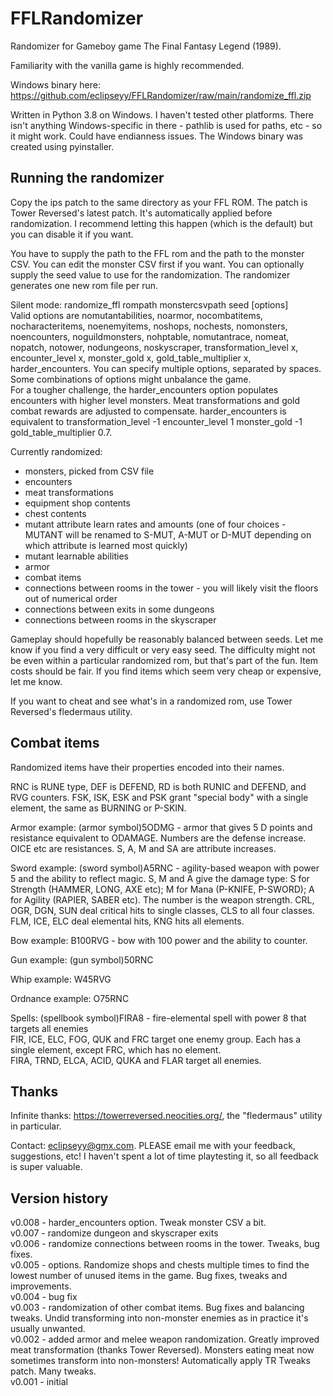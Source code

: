 # FFLRandomizer
Randomizer for Gameboy game The Final Fantasy Legend (1989).

Familiarity with the vanilla game is highly recommended.

Windows binary here: https://github.com/eclipseyy/FFLRandomizer/raw/main/randomize_ffl.zip

Written in Python 3.8 on Windows. I haven't tested other platforms. There isn't anything Windows-specific in there - pathlib is used for paths, etc - so it might work. Could have endianness issues. The Windows binary was created using pyinstaller.

## Running the randomizer

Copy the ips patch to the same directory as your FFL ROM. The patch is Tower Reversed's latest patch. It's automatically applied before randomization. I recommend letting this happen (which is the default) but you can disable it if you want.

You have to supply the path to the FFL rom and the path to the monster CSV. You can edit the monster CSV first if you want. You can optionally supply the seed value to use for the randomization. The randomizer generates one new rom file per run.

Silent mode: randomize_ffl rompath monstercsvpath seed \[options\]<br/>
Valid options are nomutantabilities, noarmor, nocombatitems, nocharacteritems, noenemyitems, noshops, nochests, nomonsters, noencounters, noguildmonsters, nohptable, nomutantrace, nomeat, nopatch, notower, nodungeons, noskyscraper, transformation_level x, encounter_level x, monster_gold x, gold_table_multiplier x, harder_encounters. You can specify multiple options, separated by spaces.<br/>
Some combinations of options might unbalance the game.<br/>
For a tougher challenge, the harder_encounters option populates encounters with higher level monsters. Meat transformations and gold combat rewards are adjusted to compensate. harder_encounters is equivalent to transformation_level -1 encounter_level 1 monster_gold -1 gold_table_multiplier 0.7.<br/>

Currently randomized:
- monsters, picked from CSV file
- encounters
- meat transformations
- equipment shop contents
- chest contents
- mutant attribute learn rates and amounts (one of four choices - MUTANT will be renamed to S-MUT, A-MUT or D-MUT depending on which attribute is learned most quickly)
- mutant learnable abilities
- armor
- combat items
- connections between rooms in the tower - you will likely visit the floors out of numerical order
- connections between exits in some dungeons
- connections between rooms in the skyscraper

Gameplay should hopefully be reasonably balanced between seeds. Let me know if you find a very difficult or very easy seed. The difficulty might not be even within a particular randomized rom, but that's part of the fun. Item costs should be fair. If you find items which seem very cheap or expensive, let me know.

If you want to cheat and see what's in a randomized rom, use Tower Reversed's fledermaus utility.

## Combat items

Randomized items have their properties encoded into their names.

RNC is RUNE type, DEF is DEFEND, RD is both RUNIC and DEFEND, and RVG counters. FSK, ISK, ESK and PSK grant "special body" with a single element, the same as BURNING or P-SKIN.

Armor example: (armor symbol)5ODMG - armor that gives 5 D points and resistance equivalent to ODAMAGE.
Numbers are the defense increase. OICE etc are resistances. S, A, M and SA are attribute increases.

Sword example: (sword symbol)A5RNC - agility-based weapon with power 5 and the ability to reflect magic.
S, M and A give the damage type: S for Strength (HAMMER, LONG, AXE etc); M for Mana (P-KNIFE, P-SWORD); A for Agility (RAPIER, SABER etc). The number is the weapon strength. CRL, OGR, DGN, SUN deal critical hits to single classes, CLS to all four classes. FLM, ICE, ELC deal elemental hits, KNG hits all elements.

Bow example: B100RVG - bow with 100 power and the ability to counter.

Gun example: (gun symbol)50RNC

Whip example: W45RVG

Ordnance example: O75RNC

Spells: (spellbook symbol)FIRA8 - fire-elemental spell with power 8 that targets all enemies<br/>
FIR, ICE, ELC, FOG, QUK and FRC target one enemy group. Each has a single element, except FRC, which has no element.<br/>
FIRA, TRND, ELCA, ACID, QUKA and FLAR target all enemies.<br/>

## Thanks

Infinite thanks: https://towerreversed.neocities.org/, the "fledermaus" utility in particular.

Contact: eclipseyy@gmx.com. PLEASE email me with your feedback, suggestions, etc! I haven't spent a lot of time playtesting it, so all feedback is super valuable.

## Version history

v0.008 - harder_encounters option. Tweak monster CSV a bit.<br/>
v0.007 - randomize dungeon and skyscraper exits<br/>
v0.006 - randomize connections between rooms in the tower. Tweaks, bug fixes.<br/>
v0.005 - options. Randomize shops and chests multiple times to find the lowest number of unused items in the game. Bug fixes, tweaks and improvements.<br/>
v0.004 - bug fix<br/>
v0.003 - randomization of other combat items. Bug fixes and balancing tweaks. Undid transforming into non-monster enemies as in practice it's usually unwanted.<br/>
v0.002 - added armor and melee weapon randomization. Greatly improved meat transformation (thanks Tower Reversed). Monsters eating meat now sometimes transform into non-monsters! Automatically apply TR Tweaks patch. Many tweaks.<br/>
v0.001 - initial<br/>

